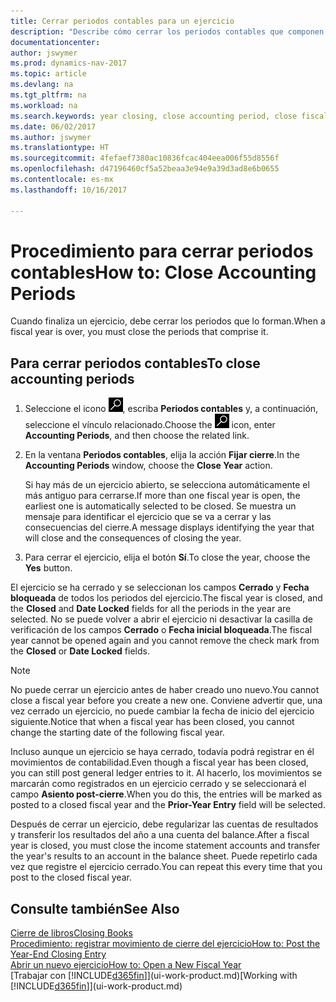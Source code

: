 ```yaml
---
title: Cerrar periodos contables para un ejercicio
description: "Describe cómo cerrar los periodos contables que componen el ejercicio."
documentationcenter: 
author: jswymer
ms.prod: dynamics-nav-2017
ms.topic: article
ms.devlang: na
ms.tgt_pltfrm: na
ms.workload: na
ms.search.keywords: year closing, close accounting period, close fiscal year, bank account detailed trial balance
ms.date: 06/02/2017
ms.author: jswymer
ms.translationtype: HT
ms.sourcegitcommit: 4fefaef7380ac10836fcac404eea006f55d8556f
ms.openlocfilehash: d47196460cf5a52beaa3e94e9a39d3ad8e6b0655
ms.contentlocale: es-mx
ms.lasthandoff: 10/16/2017

---
```

# <a name="how-to-close-accounting-periods"></a><span data-ttu-id="2944a-103">Procedimiento para cerrar periodos contables</span><span class="sxs-lookup"><span data-stu-id="2944a-103">How to: Close Accounting Periods</span></span>
<span data-ttu-id="2944a-104">Cuando finaliza un ejercicio, debe cerrar los periodos que lo forman.</span><span class="sxs-lookup"><span data-stu-id="2944a-104">When a fiscal year is over, you must close the periods that comprise it.</span></span>

## <a name="to-close-accounting-periods"></a><span data-ttu-id="2944a-105">Para cerrar periodos contables</span><span class="sxs-lookup"><span data-stu-id="2944a-105">To close accounting periods</span></span>
1. <span data-ttu-id="2944a-106">Seleccione el icono ![Buscar página o informe](media/ui-search/search_small.png "icono Buscar página o informe"), escriba **Periodos contables** y, a continuación, seleccione el vínculo relacionado.</span><span class="sxs-lookup"><span data-stu-id="2944a-106">Choose the ![Search for Page or Report](media/ui-search/search_small.png "Search for Page or Report icon") icon, enter **Accounting Periods**, and then choose the related link.</span></span>
2. <span data-ttu-id="2944a-107">En la ventana **Periodos contables**, elija la acción **Fijar cierre**.</span><span class="sxs-lookup"><span data-stu-id="2944a-107">In the **Accounting Periods** window, choose the **Close Year** action.</span></span>

    <span data-ttu-id="2944a-108">Si hay más de un ejercicio abierto, se selecciona automáticamente el más antiguo para cerrarse.</span><span class="sxs-lookup"><span data-stu-id="2944a-108">If more than one fiscal year is open, the earliest one is automatically selected to be closed.</span></span> <span data-ttu-id="2944a-109">Se muestra un mensaje para identificar el ejercicio que se va a cerrar y las consecuencias del cierre.</span><span class="sxs-lookup"><span data-stu-id="2944a-109">A message displays identifying the year that will close and the consequences of closing the year.</span></span>
3. <span data-ttu-id="2944a-110">Para cerrar el ejercicio, elija el botón **Sí**.</span><span class="sxs-lookup"><span data-stu-id="2944a-110">To close the year, choose the **Yes** button.</span></span>

<span data-ttu-id="2944a-111">El ejercicio se ha cerrado y se seleccionan los campos **Cerrado** y **Fecha bloqueada** de todos los periodos del ejercicio.</span><span class="sxs-lookup"><span data-stu-id="2944a-111">The fiscal year is closed, and the **Closed** and **Date Locked** fields for all the periods in the year are selected.</span></span> <span data-ttu-id="2944a-112">No se puede volver a abrir el ejercicio ni desactivar la casilla de verificación de los campos **Cerrado** o **Fecha inicial bloqueada**.</span><span class="sxs-lookup"><span data-stu-id="2944a-112">The fiscal year cannot be opened again and you cannot remove the check mark from the **Closed** or **Date Locked** fields.</span></span>

> [!NOTE]  
>   <span data-ttu-id="2944a-113">No puede cerrar un ejercicio antes de haber creado uno nuevo.</span><span class="sxs-lookup"><span data-stu-id="2944a-113">You cannot close a fiscal year before you create a new one.</span></span> <span data-ttu-id="2944a-114">Conviene advertir que, una vez cerrado un ejercicio, no puede cambiar la fecha de inicio del ejercicio siguiente.</span><span class="sxs-lookup"><span data-stu-id="2944a-114">Notice that when a fiscal year has been closed, you cannot change the starting date of the following fiscal year.</span></span>

<span data-ttu-id="2944a-115">Incluso aunque un ejercicio se haya cerrado, todavía podrá registrar en él movimientos de contabilidad.</span><span class="sxs-lookup"><span data-stu-id="2944a-115">Even though a fiscal year has been closed, you can still post general ledger entries to it.</span></span> <span data-ttu-id="2944a-116">Al hacerlo, los movimientos se marcarán como registrados en un ejercicio cerrado y se seleccionará el campo **Asiento post-cierre**.</span><span class="sxs-lookup"><span data-stu-id="2944a-116">When you do this, the entries will be marked as posted to a closed fiscal year and the **Prior-Year Entry** field will be selected.</span></span>

<span data-ttu-id="2944a-117">Después de cerrar un ejercicio, debe regularizar las cuentas de resultados y transferir los resultados del año a una cuenta del balance.</span><span class="sxs-lookup"><span data-stu-id="2944a-117">After a fiscal year is closed, you must close the income statement accounts and transfer the year's results to an account in the balance sheet.</span></span> <span data-ttu-id="2944a-118">Puede repetirlo cada vez que registre el ejercicio cerrado.</span><span class="sxs-lookup"><span data-stu-id="2944a-118">You can repeat this every time that you post to the closed fiscal year.</span></span>

## <a name="see-also"></a><span data-ttu-id="2944a-119">Consulte también</span><span class="sxs-lookup"><span data-stu-id="2944a-119">See Also</span></span>
[<span data-ttu-id="2944a-120">Cierre de libros</span><span class="sxs-lookup"><span data-stu-id="2944a-120">Closing Books</span></span>](year-close-books.md)  
[<span data-ttu-id="2944a-121">Procedimiento: registrar movimiento de cierre del ejercicio</span><span class="sxs-lookup"><span data-stu-id="2944a-121">How to: Post the Year-End Closing Entry</span></span>](year-how-post-year-end-close-entry.md)  
[<span data-ttu-id="2944a-122">Abrir un nuevo ejercicio</span><span class="sxs-lookup"><span data-stu-id="2944a-122">How to: Open a New Fiscal Year</span></span>](finance-how-open-new-fiscal-year.md)  
<span data-ttu-id="2944a-123">[Trabajar con [!INCLUDE[d365fin](includes/d365fin_md.md)]](ui-work-product.md)</span><span class="sxs-lookup"><span data-stu-id="2944a-123">[Working with [!INCLUDE[d365fin](includes/d365fin_md.md)]](ui-work-product.md)</span></span>

